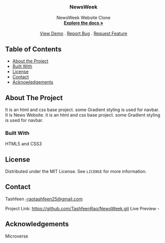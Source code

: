 <!--
*** Thanks for checking out this README Template. If you have a suggestion that would
*** make this better, please fork the repo and create a pull request or simply open
*** an issue with the tag "enhancement".
*** Thanks again! Now go create something AMAZING! :D
***
***
***
*** To avoid retyping too much info. Do a search and replace for the following:
*** github_username, repo, twitter_handle, email
-->





<!-- PROJECT SHIELDS -->
<!--
*** I'm using markdown "reference style" links for readability.
*** Reference links are enclosed in brackets [ ] instead of parentheses ( ).
*** See the bottom of this document for the declaration of the reference variables
*** for contributors-url, forks-url, etc. This is an optional, concise syntax you may use.
*** https://www.markdownguide.org/basic-syntax/#reference-style-links
-->
  <h3 align="center">NewsWeek</h3>

  <p align="center">
   NewsWeek Website Clone
    <br />
    <a href=https://github.com/TashfeenRao/NewsWeek.git><strong>Explore the docs »</strong></a>
    <br />
    <br />
    <a href=https://github.com/TashfeenRao/NewsWeek.git>View Demo</a>
    .
    <a href=https://github.com/TashfeenRao/NewsWeek.git>Report Bug</a>
    .
    <a href=https://github.com/TashfeenRao/NewsWeek.git>Request Feature</a>
  </p>
</p>



<!-- TABLE OF CONTENTS -->
## Table of Contents

* [About the Project](#about-the-project)
* [Built With](#built-with)
* [License](#license)
* [Contact](#contact)
* [Acknowledgements](#acknowledgements)



<!-- ABOUT THE PROJECT -->
## About The Project

It is an html and css base project. some Gradient styling is used for navbar.
It is News Website.
it is an html and css base project. some Gradient styling is used for navbar.


### Built With

HTML5 and CSS3


<!-- LICENSE -->
## License

Distributed under the MIT License. See `LICENSE` for more information.



<!-- CONTACT -->
## Contact

 Tashfeen -raotashfeen25@gmail.com
 
 

Project Link: https://github.com/TashfeenRao/NewsWeek.git
Live Preview -



<!-- ACKNOWLEDGEMENTS -->
## Acknowledgements
Microverse






<!-- MARKDOWN LINKS & IMAGES -->
<!-- https://www.markdownguide.org/basic-syntax/#reference-style-links -->
[contributors-shield]: https://img.shields.io/github/contributors/othneildrew/Best-README-Template.svg?style=flat-square
[contributors-url]: https://github.com/othneildrew/Best-README-Template/graphs/contributors
[forks-shield]: https://img.shields.io/github/forks/othneildrew/Best-README-Template.svg?style=flat-square
[forks-url]: https://github.com/othneildrew/Best-README-Template/network/members
[stars-shield]: https://img.shields.io/github/stars/othneildrew/Best-README-Template.svg?style=flat-square
[stars-url]: https://github.com/othneildrew/Best-README-Template/stargazers
[issues-shield]: https://img.shields.io/github/issues/othneildrew/Best-README-Template.svg?style=flat-square
[issues-url]: https://github.com/othneildrew/Best-README-Template/issues
[license-shield]: https://img.shields.io/github/license/othneildrew/Best-README-Template.svg?style=flat-square
[license-url]: https://github.com/othneildrew/Best-README-Template/blob/master/LICENSE.txt
[linkedin-shield]: https://img.shields.io/badge/-LinkedIn-black.svg?style=flat-square&logo=linkedin&colorB=555
[linkedin-url]: https://linkedin.com/in/othneildrew
[product-screenshot]: images/screenshot.png
